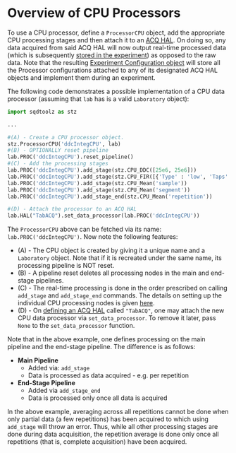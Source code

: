 # Overview of CPU Processors

To use a CPU processor, define a `ProcessorCPU` object, add the appropriate CPU processing stages and then attach it to an [ACQ HAL](ACQ.md). On doing so, any data acquired from said ACQ HAL will now output real-time processed data (which is subsequently [stored in the experiment](Exp_Overview.md)) as opposed to the raw data. Note that the resulting [Experiment Configuration object](Exp_Config_Basic.md) will store all the Processor configurations attached to any of its designated ACQ HAL objects and implement them during an experiment.

The following code demonstrates a possible implementation of a CPU data processor (assuming that `lab` has is a valid `Laboratory` object):


```python
import sqdtoolz as stz

...

#(A) - Create a CPU processor object.
stz.ProcessorCPU('ddcIntegCPU', lab)
#(B) - OPTIONALLY reset pipeline
lab.PROC('ddcIntegCPU').reset_pipeline()
#(C) - Add the processing stages
lab.PROC('ddcIntegCPU').add_stage(stz.CPU_DDC([25e6, 25e6]))
lab.PROC('ddcIntegCPU').add_stage(stz.CPU_FIR([{'Type' : 'low', 'Taps' : 128, 'fc' : 1e6, 'Win' : 'hamming'}]*4))
lab.PROC('ddcIntegCPU').add_stage(stz.CPU_Mean('sample'))
lab.PROC('ddcIntegCPU').add_stage(stz.CPU_Mean('segment'))
lab.PROC('ddcIntegCPU').add_stage_end(stz.CPU_Mean('repetition'))

#(D) - Attach the processor to an ACQ HAL
lab.HAL("TabACQ").set_data_processor(lab.PROC('ddcIntegCPU'))
```

The `ProcessorCPU` above can be fetched via its name: `lab.PROC('ddcIntegCPU')`. Now note the following features:
- (A) - The CPU object is created by giving it a unique name and a `Laboratory` object. Note that if it is recreated under the same name, its processing pipeline is NOT reset.
- (B) - A pipeline reset deletes all processing nodes in the main and end-stage pipelines.
- (C) - The real-time processing is done in the order prescribed on calling `add_stage` and `add_stage_end` commands. The details on setting up the individual CPU processing nodes is given [here](Proc_CPU_list.md).
- (D) - On [defining an ACQ HAL](ACQ.md) called `"TabACQ"`, one may attach the new CPU data processor via `set_data_processor`. To remove it later, pass `None` to the `set_data_processor` function.

Note that in the above example, one defines processing on the main pipeline and the end-stage pipeline. The difference is as follows:

- **Main Pipeline**
    - Added via: `add_stage`
    - Data is processed as data acquired - e.g. per repetition
- **End-Stage Pipeline**
    - Added via `add_stage_end`
    - Data is processed only once all data is acquired

In the above example, averaging across all repetitions cannot be done when only partial data (a few repetitions) has been acquired to which using `add_stage` will throw an error. Thus, while all other processing stages are done during data acquisition, the repetition average is done only once all repetitions (that is, complete acquisition) have been acquired.
